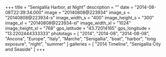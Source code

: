 +++
title = "Senigallia Harbor, at Night"
description = ""
date = "2014-08-08T22:39:34.000"
image = "20140808@223934"
image_s = "20140808@223934-s"
image_width_s = "400"
image_height_s = "300"
image_xl = "20140808@223934-xl"
image_width_xl = "1024"
image_height_xl = "768"
gps_latitude = "43.72014165"
gps_longitude = "13.2202444333333"
phototags = [ "2014", "2014-08", "2014-08-08", "Ancona", "Europe", "Italy", "Marche", "Senigallia", "boat", "harbor", "long exposure", "night", "summer" ]
galleries = [ "2014 Timeline", "Senigallia City and Seaside" ]
+++
